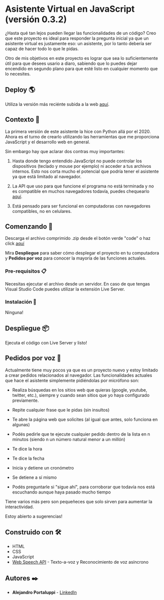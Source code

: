 # Asistente Virtual en JavaScript (versión 0.3.2)

¿Hasta qué tan lejos pueden llegar las funcionalidades de un código? Creo que este proyecto es ideal para responder la pregunta inicial ya que un asistente virtual es justamente eso: un asistente, por lo tanto debería ser capaz de hacer todo lo que le pidas.

Otro de mis objetivos en este proyecto es lograr que sea lo suficientemente útil para que desees usario a diaro, sabiendo que lo puedes dejar encendido en segundo plano para que esté listo en cualquier momento que lo necesites.

## Deploy 🌎

Utiliza la versión más reciénte subida a la web [aquí](https://asistentevirtual.netlify.app/).

## Contexto 📌

La primera versión de este asistente la hice con Python allá por el 2020. Ahora es el turno de crearlo utilizando las herramientas que me proporciona JavaScript y el desarrollo web en general.

Sin embargo hay que aclarar dos contras muy importantes:

1) Hasta donde tengo entendido JavaScript no puede controlar los dispositivos (teclado y mouse por ejemplo) ni acceder a tus archivos internos. Esto nos corta mucho el potencial que podría tener el asistente ya que está limitado al navegador.

2) La API que uso para que funcione el programa no está terminada y no es compatible en muchos navegadores todavía, puedes chequearlo [aquí](https://developer.mozilla.org/en-US/docs/Web/API/Web_Speech_API#browser_compatibility).

3) Está pensado para ser funcional en computadoras con navegadores compatibles, no en celulares.

## Comenzando 🚀

Descarga el archivo comprimido .zip desde el botón verde "code" o haz click [aquí](https://github.com/Ale6100/Asistente-Virtual-JS/archive/refs/heads/main.zip)

Mira **Despliegue** para saber cómo desplegar el proyecto en tu computadora y **Pedidos por voz** para conocer la mayoría de las funciones actuales.

### Pre-requisitos 📋

Necesitas ejecutar el archivo desde un servidor. En caso de que tengas Visual Studio Code puedes utilizar la extensión Live Server.

### Instalación 🔧

Ninguna!

## Despliegue 📦

Ejecuta el código con Live Server y listo!

## Pedidos por voz 🤖

Actualmente tiene muy pocos ya que es un proyecto nuevo y estoy limitado a crear pedidos relacionados al navegador. Las funcionalidades actuales que hace el asistente simplemente pidiéndolas por micrófono son:

* Realiza búsquedas en los sitios web que quieras (google, youtube, twitter, etc.), siempre y cuando sean sitios que yo haya configurado previamente.

* Repite cualquier frase que le pidas (sin insultos)

* Te abre la página web que solicites (al igual que antes, solo funciona en algunas)

* Podés pedirle que te ejecute cualquier pedido dentro de la lista en n minutos (siendo n un número natural menor a un millón)

* Te dice la hora

* Te dice la fecha

* Inicia y detiene un cronómetro

* Se detiene a sí mismo

* Podés preguntarle si "sigue ahí", para corroborar que todavía nos está escuchando aunque haya pasado mucho tiempo

Tiene varios más pero son pequeñeces que solo sirven para aumentar la interactividad.

Estoy abierto a sugerencias!

## Construido con 🛠️

* HTML
* CSS
* JavaScript
* [Web Speech API](https://developer.mozilla.org/en-US/docs/Web/API/Web_Speech_API) - Texto-a-voz y Reconocimiento de voz asíncrono

## Autores ✒️

* **Alejandro Portaluppi** - [LinkedIn](https://www.linkedin.com/in/alejandro-portaluppi/)
